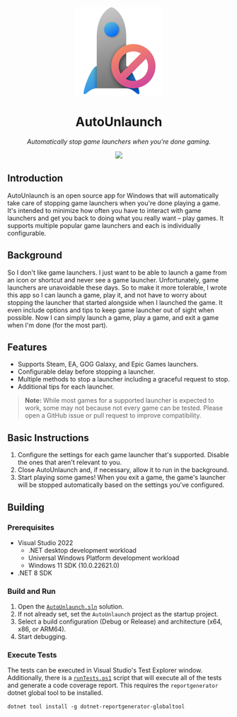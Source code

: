 
<div align="center">
    <img src="/res/AutoUnlaunch.png" height="200" width="200" />
	<h1>AutoUnlaunch</h1>
	<p>
		<i>Automatically stop game launchers when you're done gaming.</i>
	</p>
    <a href="https://apps.microsoft.com/detail/AutoUnlaunch/9NZ2KJ2H6V6L?mode=direct">
        <img src="https://get.microsoft.com/images/en-us%20dark.svg" width="200"/>
    </a>
</div>

## Introduction
AutoUnlaunch is an open source app for Windows that will automatically take care of stopping game launchers when you're done playing a game. It's intended to minimize how often you have to interact with game launchers and get you back to doing what you really want – play games. It supports multiple popular game launchers and each is individually configurable.

## Background
So I don't like game launchers. I just want to be able to launch a game from an icon or shortcut and never see a game launcher. Unfortunately, game launchers are unavoidable these days. So to make it more tolerable, I wrote this app so I can launch a game, play it, and not have to worry about stopping the launcher that started alongside when I launched the game. It even include options and tips to keep game launcher out of sight when possible. Now I can simply launch a game, play a game, and exit a game when I'm done (for the most part).

## Features
- Supports Steam, EA, GOG Galaxy, and Epic Games launchers.
- Configurable delay before stopping a launcher.
- Multiple methods to stop a launcher including a graceful request to stop.
- Additional tips for each launcher.

> **Note:** While most games for a supported launcher is expected to work, some may not because not every game can be tested. Please open a GitHub issue or pull request to improve compatibility.

## Basic Instructions
1. Configure the settings for each game launcher that's supported. Disable the ones that aren't relevant to you.
2. Close AutoUnlaunch and, if necessary, allow it to run in the background.
3. Start playing some games! When you exit a game, the game's launcher will be stopped automatically based on the settings you've configured.

## Building
### Prerequisites
- Visual Studio 2022
  - .NET desktop development workload
  - Universal Windows Platform development workload
  - Windows 11 SDK (10.0.22621.0)
- .NET 8 SDK

### Build and Run
1. Open the [`AutoUnlaunch.sln`](/AutoUnlaunch.sln) solution.
2. If not already set, set the `AutoUnlaunch` project as the startup project.
3. Select a build configuration (Debug or Release) and architecture (x64, x86, or ARM64).
4. Start debugging.

### Execute Tests
The tests can be executed in Visual Studio's Test Explorer window. Additionally, there is a [`runTests.ps1`](/scripts/runTests.ps1) script that will execute all of the tests and generate a code coverage report. This requires the `reportgenerator` dotnet global tool to be installed.
```shell
dotnet tool install -g dotnet-reportgenerator-globaltool
```
